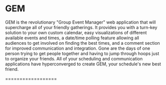 # GEM
GEM is the revolutionary "Group Event Manager" web application that will supercharge all of your friendly gatherings.
It provides you with a turn-key solution to your own custom calendar, easy visualizations of different available events and times, a date/time polling feature allowing all audiences to get involved on finding the best times, and a comment section for improved communication and integration.
Gone are the days of one person trying to get people together and having to jump through hoops just to organize your friends. All of your scheduling and communication applications have hyperconverged to create GEM, your schedule's new best friend.


==================
